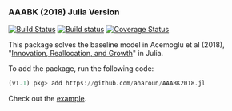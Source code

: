 ### AAABK (2018) Julia Version
[![Build Status](https://travis-ci.com/aharoun/AAABK2018.jl.svg?branch=master)](https://travis-ci.com/aharoun/AAABK2018.jl)
[![Build status](https://ci.appveyor.com/api/projects/status/kekgf9f10c6p2mro/branch/master?svg=true)](https://ci.appveyor.com/project/aharoun/aaabk2018-jl/branch/master)
[![Coverage Status](https://coveralls.io/repos/github/aharoun/AAABK2018.jl/badge.svg)](https://coveralls.io/github/aharoun/AAABK2018.jl)

This package solves the baseline model in Acemoglu et al (2018), "[Innovation, Reallocation, and Growth](https://www.aeaweb.org/articles?id=10.1257/aer.20130470)" in Julia.

To add the package, run the following code:
``` julia
(v1.1) pkg> add https://github.com/aharoun/AAABK2018.jl
```
Check out the [example](https://github.com/aharoun/AAABK2018.jl/blob/master/examples/solveModel.jl). 

